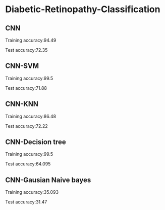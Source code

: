 # Diabetic-Retinopathy-Classification

## CNN

Training accuracy:94.49

Test accuracy:72.35

## CNN-SVM

Training accuracy:99.5

Test accuracy:71.88

## CNN-KNN

Training accuracy:86.48

Test accuracy:72.22

## CNN-Decision tree

Training accuracy:99.5

Test accuracy:64.095

## CNN-Gausian Naive bayes

Training accuracy:35.093

Test accuracy:31.47
